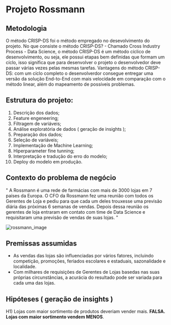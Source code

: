# Projeto Rossmann

## Metodologia
O método CRISP-DS foi o método empregado no desevolvimento do projeto. No que consiste o método CRISP-DS? - Chamado Cross Industry Process - Data Science, o método CRISP-DS é um método cíclico de desenvolvimento, ou seja, ele possui etapas bem definidas que formam um cíclo, isso significa que para desenvolver o projeto o desenvolvedor deve passar várias vezes pelas mesmas tarefas. Vantagens do método CRISP-DS: com um cíclo completo o desenvolverdor consegue entregar uma versão da solução End-to-End com mais velocidade em comparação com o método linear, além do mapeamento de possíveis problemas.

## Estrutura do projeto:

1. Descrição dos dados;
2. Feature engeneering;
3. Filtragem de variáveis;
4. Análise exploratória de dados ( geração de insights );
5. Preparação dos dados;
6. Seleção de variáveis;
7. Implementação de Machine Learning;
8. Hiperparameter fine tunning;
9. Interpretação e tradução do erro do modelo;
10. Deploy do modelo em produção.

## Contexto do problema de negócio

" A Rossmann é uma rede de farmácias com mais de 3000 lojas em 7 países da Europa. O CFO da Rossmann fez uma reunião com todos os Gerentes de Loja e pediu para que cada um deles trouxesse uma previsão diária das próximas 6 semanas de vendas. Depois dessa reunião os gerentes de loja entraram em contato com time de Data Science e requisitaram uma previsão de vendas de suas lojas. "


![rossmann_image](https://user-images.githubusercontent.com/81040797/142878319-7fe521ec-5b81-4eb5-96fe-e00e0bb471a0.jpg)

## Premissas assumidas

- As vendas das lojas são influenciadas por vários fatores, incluindo competição, promoções, feriados escolares e estaduais, sazonalidade e localidade.
- Com milhares de requisições de Gerentes de Lojas basedas nas suas próprias circunstâncias, a acurácia do resultado pode ser variada para cada uma das lojas.

## Hipóteses ( geração de insights )

H1) Lojas com maior sortimento de produtos deveriam vender mais.
**FALSA. Lojas com maior sortimento vendem MENOS**.
